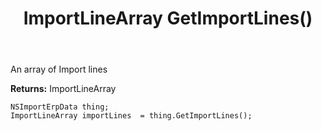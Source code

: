 ﻿---
uid: crmscript_ref_NSImportErpData_GetImportLines
title: ImportLineArray GetImportLines()
intellisense: NSImportErpData.GetImportLines
keywords: NSImportErpData, GetImportLines
so.topic: reference
---

An array of Import lines

**Returns:** ImportLineArray


```crmscript
NSImportErpData thing;
ImportLineArray importLines  = thing.GetImportLines();
```


